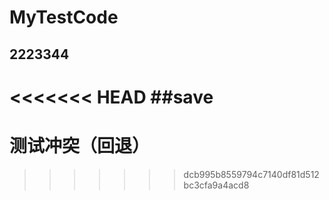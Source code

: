 # MyTestCode

##  2223344

<<<<<<< HEAD
##save
=======
# 测试冲突（回退）

>>>>>>> dcb995b8559794c7140df81d512bc3cfa9a4acd8
